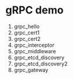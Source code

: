 # gRPC demo

1. grpc_hello
2. grpc_cert1
3. grpc_cert2
4. grpc_interceptor
5. grpc_middleware
6. grpc_etcd_discovery
7. grpc_etcd_discovery2
8. grpc_gateway

